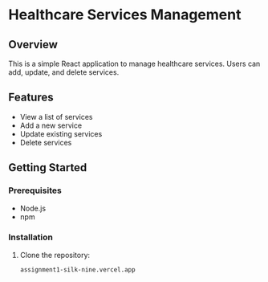 # Healthcare Services Management

## Overview
This is a simple React application to manage healthcare services. Users can add, update, and delete services.

## Features
- View a list of services
- Add a new service
- Update existing services
- Delete services

## Getting Started

### Prerequisites
- Node.js
- npm

### Installation
1. Clone the repository:
   ```bash
   assignment1-silk-nine.vercel.app
